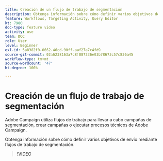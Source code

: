 ```yaml
---
title: Creación de un flujo de trabajo de segmentación
description: Obtenga información sobre cómo definir varios objetivos de envío mediante flujos de trabajo de segmentación.
feature: Workflows, Targeting Activity, Query Editor
kt: 7980
doc-type: feature video
activity: use
team: DOC
role: User
level: Beginner
exl-id: 5a8382f0-0662-46cd-90ff-aaf27a7c4fd9
source-git-commit: 02a6238163a7c8f887236e03b78673c57c836a45
workflow-type: tm+mt
source-wordcount: '47'
ht-degree: 100%

---
```


# Creación de un flujo de trabajo de segmentación

Adobe Campaign utiliza flujos de trabajo para llevar a cabo campañas de segmentación, crear campañas o ejecutar procesos técnicos de Adobe Campaign.

Obtenga información sobre cómo definir varios objetivos de envío mediante flujos de trabajo de segmentación.

>[!VIDEO](https://video.tv.adobe.com/v/25605?quality=12)
